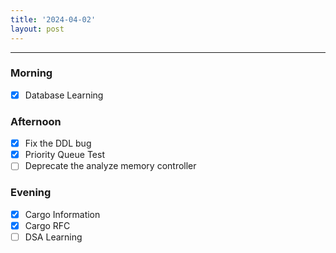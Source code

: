 ```yaml
---
title: '2024-04-02'
layout: post
---
```


---

### Morning

- [x] Database Learning

### Afternoon

- [x] Fix the DDL bug
- [x] Priority Queue Test
- [ ] Deprecate the analyze memory controller

### Evening

- [x] Cargo Information
- [x] Cargo RFC
- [ ] DSA Learning

